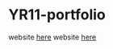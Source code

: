 # YR11-portfolio

website [here](https://victorwsc.github.io/YR11-portfolio/)
website [here](file:///C:/Users/Victor%20Togapuna/OneDrive/Documents/GitHub/YR11-portfolio/index.html)
